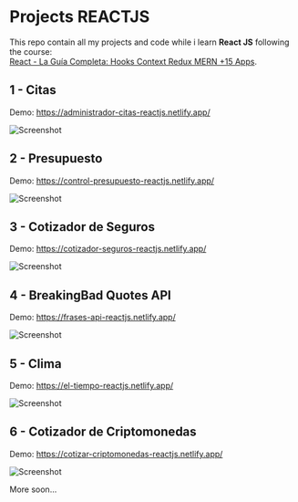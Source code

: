 # Projects REACTJS

This repo contain all my projects and code while i learn **React JS** following the course:  
[React - La Guía Completa: Hooks Context Redux MERN +15 Apps](https://www.udemy.com/course/react-de-principiante-a-experto-creando-mas-de-10-aplicaciones/).

## 1 - Citas

Demo: https://administrador-citas-reactjs.netlify.app/

![Screenshot](https://i.imgur.com/s938MCa.png)

## 2 - Presupuesto

Demo: https://control-presupuesto-reactjs.netlify.app/

![Screenshot](https://i.imgur.com/T1SwRQz.png)

## 3 - Cotizador de Seguros

Demo: https://cotizador-seguros-reactjs.netlify.app/

![Screenshot](https://i.imgur.com/j8k4LCo.png)

## 4 - BreakingBad Quotes API

Demo: https://frases-api-reactjs.netlify.app/

![Screenshot](https://i.imgur.com/8CDbkUL.png)

## 5 - Clima

Demo: https://el-tiempo-reactjs.netlify.app/

![Screenshot](https://i.imgur.com/twM1n7m.png)

## 6 - Cotizador de Criptomonedas

Demo: https://cotizar-criptomonedas-reactjs.netlify.app/

![Screenshot](https://i.imgur.com/o7Ijpgo.png)

More soon...


